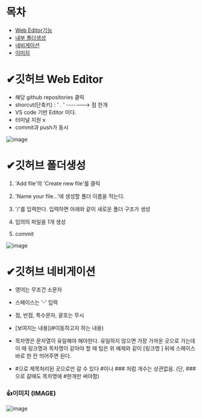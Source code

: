 # 목차
- [Web Editor기능](#깃허브-Web-Editor)
- [내부 폴더생성](#깃허브-폴더생성)
- [네비게이션](#깃허브-네비게이션)
- [이미지](#이미지-image)

# ✔깃허브 Web Editor
- 해당 github repositories 클릭
- shorcut(단축키) : ' . '    -------> 점 한개 
- VS code 기반 Editor 이다.
- 터미널 지원 x 
- commit과 push가 동시

![image](https://user-images.githubusercontent.com/52149400/181665399-1f14c015-4cea-4ddf-9526-dd8137909ce0.png)


# ✔깃허브 폴더생성

1. 'Add file'의 'Create new file'를 클릭

2. 'Name your file...'에 생성할 폴더 이름을 적는다.

3. '/'를 입력한다. 입력하면 아래와 같이 새로운 폴더 구조가 생성

4. 임의의 파일을 1개 생성

5. commit

![image](https://user-images.githubusercontent.com/52149400/181665524-7880ca95-457a-47e8-8698-31bc780fc46e.png)


# ✔깃허브 네비게이션

- 영어는 무조건 소문자
- 스페이스는 '-' 입력
- 점,  반점, 특수문자, 괄호는 무시
- [보여지는 내용](#이동하고자 하는 내용)
- 목차명은 문자열이 유일해야 해야한다. 유일하지 않으면 가장 가까운 곳으로 가는데 이 때 링크명과 목차명이 같아야 할 때 팁은 위 예제와 같이 [링크명 ] 뒤에 스페이스바로 한 칸 띄어주면 된다.

- #으로 제목처리된 곳으로만 갈 수 있다     #이나 ### 처럼 개수는 상관없음. (단, ### 으로 갈때도 목차명에 #한개만 써야함)
### 👍이미지 (IMAGE)

![image](https://user-images.githubusercontent.com/52149400/181666387-03de878e-6fda-444d-916a-20ba5ed143ac.png)

